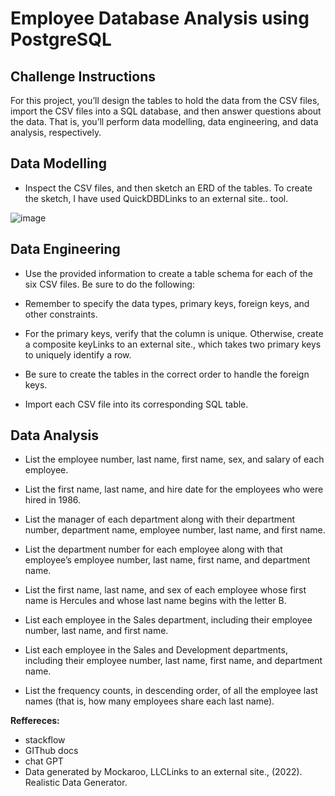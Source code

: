 # Employee Database Analysis using PostgreSQL

## Challenge Instructions
For this project, you’ll design the tables to hold the data from the CSV files, import the CSV files into a SQL database, and then answer questions about the data. That is, you’ll perform data modelling, data engineering, and data analysis, respectively.

## Data Modelling

- Inspect the CSV files, and then sketch an ERD of the tables. To create the sketch, I have used  QuickDBDLinks to an external site.. tool. 

![image](https://github.com/user-attachments/assets/2950a813-0322-4bf6-a322-4cb0d3187a74)

## Data Engineering

- Use the provided information to create a table schema for each of the six CSV files. Be sure to do the following:

- Remember to specify the data types, primary keys, foreign keys, and other constraints.

- For the primary keys, verify that the column is unique. Otherwise, create a composite keyLinks to an external site., which takes two primary keys to uniquely identify a row.

- Be sure to create the tables in the correct order to handle the foreign keys.

- Import each CSV file into its corresponding SQL table.

## Data Analysis

- List the employee number, last name, first name, sex, and salary of each employee.

- List the first name, last name, and hire date for the employees who were hired in 1986.

- List the manager of each department along with their department number, department name, employee number, last name, and first name.

- List the department number for each employee along with that employee’s employee number, last name, first name, and department name.

- List the first name, last name, and sex of each employee whose first name is Hercules and whose last name begins with the letter B.

- List each employee in the Sales department, including their employee number, last name, and first name.

- List each employee in the Sales and Development departments, including their employee number, last name, first name, and department name.

- List the frequency counts, in descending order, of all the employee last names (that is, how many employees share each last name).


**Reffereces:**
- stackflow
- GIThub docs
- chat GPT
- Data generated by Mockaroo, LLCLinks to an external site., (2022). Realistic Data Generator.
